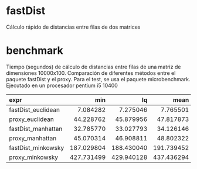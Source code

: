 # fastDist
Cálculo rápido de distancias entre filas de dos matrices

# benchmark
Tiempo (segundos) de cálculo de distancias entre filas de una matriz de dimensiones 10000x100. Comparación de diferentes métodos entre el paquete fastDist y el proxy. Para el test, se usa el paquete microbenchmark. Ejecutado en un procesador pentium i5 10400

|               expr|        min|         lq|       mean|     median|        uq|       max| neval|
|:---                |       ---:|       ---:|       ---:|       ---:|      ---:|      ---:|  ---:|
| fastDist_euclidean|   7.084282|   7.275046|   7.765501|   7.479555|  8.105057|  8.957104|    10|
|    proxy_euclidean|  44.228762|  45.879956|  47.817873|  46.242188| 50.503357| 53.047801|    10|
| fastDist_manhattan|  32.785770|  33.027793|  34.126146|  33.745409| 34.936131| 37.402658|    10|
|    proxy_manhattan|  45.070314|  46.908811|  48.802322|  47.368676| 52.432559| 53.713074|    10|
| fastDist_minkowsky| 187.029804| 188.430040| 191.739452| 190.020474|192.161082|202.709465|    10|
|    proxy_minkowsky| 427.731499| 429.940128| 437.436294| 432.872657|448.665750|454.400205|    10|
